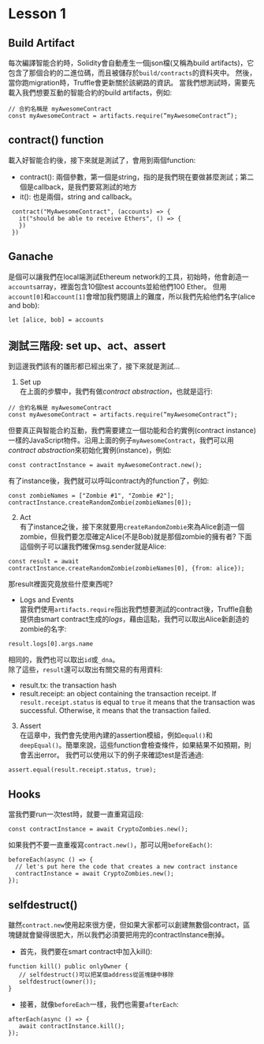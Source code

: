 # Lesson 1
## Build Artifact
每次編譯智能合約時，Solidity會自動產生一個json檔(又稱為build artifacts)，它包含了那個合約的二進位碼，而且被儲存於`build/contracts`的資料夾中。
然後，當你跑migration時，Truffle會更新關於該網路的資訊。
當我們想測試時，需要先載入我們想要互動的智能合約的build artifacts，例如:
```
// 合約名稱是 myAwesomeContract
const myAwesomeContract = artifacts.require(“myAwesomeContract”);
```
## contract() function
載入好智能合約後，接下來就是測試了，會用到兩個function:  
* contract(): 兩個參數，第一個是string，指的是我們現在要做甚麼測試；第二個是callback，是我們要寫測試的地方  
* it(): 也是兩個，string and callback。
```
 contract("MyAwesomeContract", (accounts) => {
   it("should be able to receive Ethers", () => {
   })
 })
 ```
## Ganache
是個可以讓我們在local端測試Ethereum network的工具，初始時，他會創造一`accounts`array，裡面包含10個test accounts並給他們100 Ether。
但用`account[0]`和`account[1]`會增加我們閱讀上的難度，所以我們先給他們名字(alice and bob):
```
let [alice, bob] = accounts
```
## 測試三階段: set up、act、assert
到這邊我們該有的雛形都已經出來了，接下來就是測試...
1. Set up  
在上面的步驟中，我們有做*contract abstraction*，也就是這行:
```
// 合約名稱是 myAwesomeContract
const myAwesomeContract = artifacts.require(“myAwesomeContract”);
```
但要真正與智能合約互動，我們需要建立一個功能和合約實例(contract instance)一樣的JavaScript物件。沿用上面的例子`myAwesomeContract`，我們可以用*contract abstraction*來初始化實例(instance)，例如:
```
const contractInstance = await myAwesomeContract.new();
```
有了instance後，我們就可以呼叫contract內的function了，例如: 
```
const zombieNames = ["Zombie #1", "Zombie #2"];
contractInstance.createRandomZombie(zombieNames[0]);
```
2. Act  
有了instance之後，接下來就要用`createRandomZombie`來為Alice創造一個zombie，但我們要怎麼確定Alice(不是Bob)就是那個zombie的擁有者?
下面這個例子可以讓我們確保msg.sender就是Alice:
```
const result = await contractInstance.createRandomZombie(zombieNames[0], {from: alice});
```
那result裡面究竟放些什麼東西呢?
* Logs and Events  
當我們使用`artifacts.require`指出我們想要測試的contract後，Truffle自動提供由smart contract生成的*logs*，藉由這點，我們可以取出Alice新創造的zombie的名字:
```
result.logs[0].args.name
```
相同的，我們也可以取出`id`或`_dna`。  
除了這些，`result`還可以取出有關交易的有用資料:
* result.tx: the transaction hash
* result.receipt: an object containing the transaction receipt. If `result.receipt.status` is equal to `true` it means that the transaction was successful. Otherwise, it means that the transaction failed.
3. Assert  
在這章中，我們會先使用內建的assertion模組，例如`equal()`和`deepEqual()`。簡單來說，這些function會檢查條件，如果結果不如預期，則會丟出error。
我們可以使用以下的例子來確認test是否通過:
```
assert.equal(result.receipt.status, true);
```
## Hooks
當我們要run一次test時，就要一直重寫這段:
```
const contractInstance = await CryptoZombies.new();
```
如果我們不要一直重複寫`contract.new()`，那可以用`beforeEach()`:
```
beforeEach(async () => {
  // let's put here the code that creates a new contract instance
  contractInstance = await CryptoZombies.new();
});
```
## selfdestruct()
雖然`contract.new`使用起來很方便，但如果大家都可以創建無數個contract，區塊鏈就會變得很肥大，所以我們必須要把用完的contractInstance刪掉。
* 首先，我們要在smart contract中加入kill():
```
function kill() public onlyOwner {
   // selfdestruct()可以把某個address從區塊鏈中移除
   selfdestruct(owner());
}
```
* 接著，就像`beforeEach`一樣，我們也需要`afterEach`:
```
afterEach(async () => {
   await contractInstance.kill();
});
```
## 
